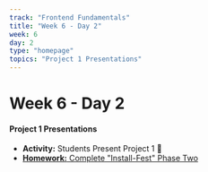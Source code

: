 ```yaml
---
track: "Frontend Fundamentals"
title: "Week 6 - Day 2"
week: 6
day: 2
type: "homepage"
topics: "Project 1 Presentations"
---
```


# Week 6 - Day 2

#### Project 1 Presentations

- **Activity:** Students Present Project 1  🎉
- [**Homework:** Complete "Install-Fest" Phase Two](/frontend-fundamentals/week-6/day-2/lecture-materials/install-fest-phase-two/)



